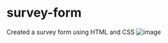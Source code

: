 # survey-form
Created a survey form using HTML and CSS
![image](https://github.com/AlokTiwari5/survey-form/assets/123202612/d633c06d-dd39-4e15-a13d-a8e03468fc05)
